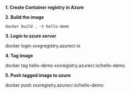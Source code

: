 **1. Create Container registry in Azure**

**2. Build the image**

```docker build . -t hello-demo```

**3. Login to azure server**

docker login xxxgregistry.azurecr.io

**4. Tag image**

docker tag hello-demo xxxregistry.azurecr.io/hello-demo

**5. Push tagged image to azure**

docker push xxxregistry.azurecr.io/hello-demo
